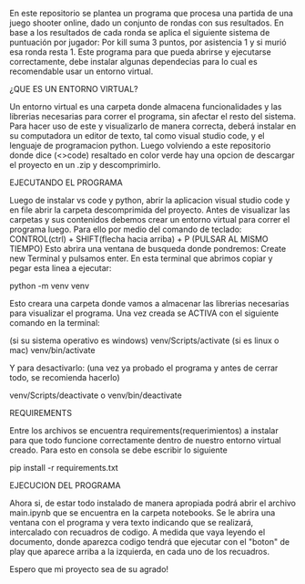 En este repositorio se plantea un programa que procesa una partida de una juego shooter online, dado un conjunto de rondas con sus resultados. En base a los resultados de cada ronda se aplica el siguiente sistema de puntuación por jugador: Por kill suma 3 puntos, por asistencia 1 y si murió esa ronda resta 1.
Este programa para que pueda abrirse y ejecutarse correctamente, debe instalar algunas dependecias para lo cual es recomendable usar un entorno virtual. 

<!-- Este procesamiento y el registro de rondas se encuentra en la carpeta notebooks, en el archivo main que es de tipo ipynb.  -->

¿QUE ES UN ENTORNO VIRTUAL?

Un entorno virtual es una carpeta donde almacena funcionalidades y las librerias necesarias para correr el programa, sin afectar el resto del sistema. Para hacer uso de este y visualizarlo de manera correcta, deberá instalar en su computadora un editor de texto, tal como visual studio code, y el lenguaje de programacion python. Luego volviendo a este repositorio donde dice (<>code) resaltado en color verde hay una opcion de descargar el proyecto en un .zip y descomprimirlo. 

EJECUTANDO EL PROGRAMA

Luego de instalar vs code y python, abrir la aplicacion visual studio code y en file abrir la carpeta descomprimida del proyecto. Antes de visualizar las carpetas y sus contenidos debemos crear un entorno virtual para correr el programa luego. Para ello por medio del comando de teclado: CONTROL(ctrl) + SHIFT(flecha hacia arriba) + P (PULSAR AL MISMO TIEMPO) Esto abrira una ventana de busqueda donde pondremos: Create new Terminal y pulsamos enter. En esta terminal que abrimos copiar y pegar esta linea a ejecutar:

python -m venv venv

Esto creara una carpeta donde vamos a almacenar las librerias necesarias para visualizar el programa. Una vez creada se ACTIVA con el siguiente comando en la terminal:

(si su sistema operativo es windows) 
venv/Scripts/activate
(si es linux o mac)
venv/bin/activate

Y para desactivarlo: (una vez ya probado el programa y antes de cerrar todo, se recomienda hacerlo)

venv/Scripts/deactivate o venv/bin/deactivate

REQUIREMENTS

Entre los archivos se encuentra requirements(requerimientos) a instalar para que todo funcione correctamente dentro de nuestro entorno virtual creado. Para esto en consola se debe escribir lo siguiente

pip install -r requirements.txt

EJECUCION DEL PROGRAMA

Ahora si, de estar todo instalado de manera apropiada podrá abrir el archivo main.ipynb que se encuentra en la carpeta notebooks. Se le abrira una ventana con el programa y vera texto indicando que se realizará, intercalado con recuadros de codigo. A medida que vaya leyendo el documento, donde aparezca codigo tendrá que ejecutar con el "boton" de play que aparece arriba a la izquierda, en cada uno de los recuadros. 

Espero que mi proyecto sea de su agrado!